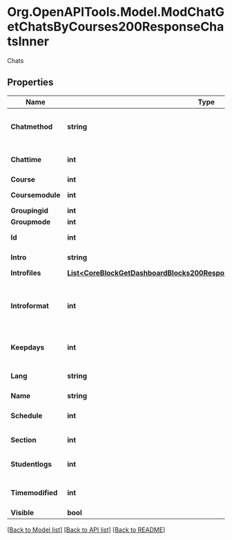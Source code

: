 # Org.OpenAPITools.Model.ModChatGetChatsByCourses200ResponseChatsInner
Chats

## Properties

Name | Type | Description | Notes
------------ | ------------- | ------------- | -------------
**Chatmethod** | **string** | chat method (sockets, ajax, header_js) | [optional] [default to "null"]
**Chattime** | **int** | chat time | [optional] [default to null]
**Course** | **int** | Course id | [optional] 
**Coursemodule** | **int** | Course module id | [optional] 
**Groupingid** | **int** | Group id | [optional] 
**Groupmode** | **int** | Group mode | [optional] 
**Id** | **int** | Activity instance id | [optional] 
**Intro** | **string** | Activity introduction | [optional] 
**Introfiles** | [**List&lt;CoreBlockGetDashboardBlocks200ResponseBlocksInnerContentsFilesInner&gt;**](CoreBlockGetDashboardBlocks200ResponseBlocksInnerContentsFilesInner.md) |  | [optional] 
**Introformat** | **int** | intro format (1 &#x3D; HTML, 0 &#x3D; MOODLE, 2 &#x3D; PLAIN, or 4 &#x3D; MARKDOWN) | [optional] 
**Keepdays** | **int** | keep days | [optional] [default to null]
**Lang** | **string** | Forced activity language | [optional] 
**Name** | **string** | Activity name | [optional] 
**Schedule** | **int** | schedule type | [optional] [default to null]
**Section** | **int** | Course section id | [optional] 
**Studentlogs** | **int** | student logs visible to everyone | [optional] [default to null]
**Timemodified** | **int** | time of last modification | [optional] [default to null]
**Visible** | **bool** | Visible | [optional] 

[[Back to Model list]](../README.md#documentation-for-models) [[Back to API list]](../README.md#documentation-for-api-endpoints) [[Back to README]](../README.md)

